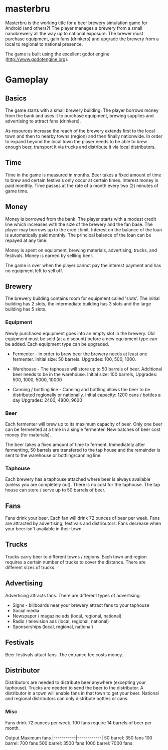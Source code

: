 masterbru
=========

Masterbru is the working title for a beer brewery simulation game for Android
(and others?) The player manages a brewery from a small nanobrewery all the
way up to national exposure.  The brewer must purchase equipment, gain fans
(drinkers) and upgrade the brewery from a local to regional to national
presence.

The game is built using the excellent godot engine (http://www.godotengine.org).

# Gameplay

## Basics

The game starts with a small brewery building.  The player borrows money from
the bank and uses it to purchase equipment, brewing supplies and advertising to
attract fans (drinkers).

As resources increase the reach of the brewery extends first to the local town
and then to nearby towns (region) and then finally nationwide.  In order to
expand beyond the local town the player needs to be able to brew enough beer,
transport it via trucks and distribute it via local distributors.

## Time

Time in the game is measured in months.  Beer takes a fixed amount of time to
brew and certain festivals only occur at certain times.  Interest money is paid
monthly. Time passes at the rate of a month every two (2) minutes of game time.

## Money

Money is borrowed from the bank.  The player starts with a modest credit line
which increases with the size of the brewery and the fan base.  The player
may borrows up to the credit limit.  Interest on the balance of the loan is
automatically paid monthly.  The principal balance of the loan can be repayed
at any time.

Money is spent on equipment, brewing materials, advertising, trucks, and
festivals.  Money is earned by sellling beer.

The game is over when the player cannot pay the interest payment and has no
equipment left to sell off.

## Brewery

The brewery building contains room for equipment called 'slots'.  The initial
building has 2 slots, the intermediate building has 3 slots and the large
building has 5 slots.

### Equipment

Newly purchased equipment goes into an empty slot in the brewery.  Old equipment
must be sold (at a discount) before a new equipment type can be added.  Each
equipment type can be upgraded.

* Fermenter - in order to brew beer the brewery needs at least one fermenter.
  Initial size: 50 barrels.  Upgrades: 100, 500, 1000.

* Warehouse - The taphouse will store up to 50 barrels of beer.  Additional beer
  needs to be in the warehouse.
  Initial size: 100 barrels, Upgrades: 500, 1000, 5000, 10000

* Canning / bottling line - Canning and bottling allows the beer to be
  distributed regionally or nationally.
  Initial capacity: 1200 cans / bottles a day
  Upgrades: 2400, 4800, 9600

### Beer

Each fermenter will brew up to its maximum capacity of beer.  Only one beer can
be fermented at a time in a single fermenter.  New batches of beer cost money
(for materials).

The beer takes a fixed amount of time to ferment.  Immediately after fermenting,
50 barrels are transfered to the tap house and the remainder is sent to the
warehouse or bottling/canning line.

### Taphouse

Each brewery has a taphouse attached where beer is always available (unless you
are completely out).  There is no cost for the taphouse.  The tap house can
store / serve up to 50 barrels of beer.

## Fans

Fans drink your beer.  Each fan will drink 72 ounces of beer per week.  Fans are
attracted by advertising, festivals and distributors. Fans decrease when your beer
isn't available in their town.

## Trucks

Trucks carry beer to different towns / regions.  Each town and region requires a
certain number of trucks to cover the distance.  There are different sizes of trucks.

## Advertising

Advertising attracts fans.  There are different types of advertising:

* Signs - billboards near your brewery attract fans to your taphouse
* Social media
* Newspaper / magazine ads (local, regional, national)
* Radio / television ads (local, regional, national)
* Sponsorships (local, regional, national)

## Festivals

Beer festivals attact fans.  The entrance fee costs money.

## Distributor

Distributors are needed to distribute beer anywhere (excepting your taphouse).
Trucks are needed to send the beer to the distributor. A distributor in a town
will enable fans in that town to get your beer. National and regional distributors
can only distribute bottles or cans.

### Misc

Fans drink 72 ounces per week. 100 fans require 14 barrels of beer per month.

 Output      Maximum fans
|-----------|------------|
50 barrel:     350 fans
100 barrel:    700 fans
500 barrel:   3500 fans
1000 barrel:  7000 fans
